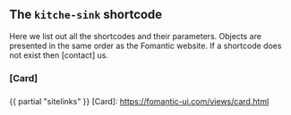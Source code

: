 ## The `kitche-sink` shortcode

Here we list out all the shortcodes and their parameters. Objects are presented
in the same order as the Fomantic website. If a shortcode does not exist then
[contact] us.

<a id="card"></a>

### [Card]

<a id="f/card"></a>

###

{{ partial "sitelinks" }}
[Card]:     https://fomantic-ui.com/views/card.html
